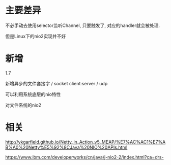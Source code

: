 # 主要差异

不必手动去使用selector监听Channel, 只要触发了, 对应的handler就会被处理.

但是Linux下的nio2实现并不好

# 新增

1.7

新增异步的文件套接字 / socket client:server / udp

可以利用系统底层的nio特性

对文件系统的nio2


# 相关

http://ykgarfield.github.io/Netty_in_Action_v5_MEAP/%E7%AC%AC1%E7%AB%A0%20Netty%E5%92%8CJava%20NIO%20APIs.html

https://www.ibm.com/developerworks/cn/java/j-nio2-2/index.html?ca=drs-
